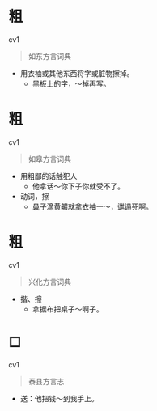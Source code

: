 # 粗
cv1
> 如东方言词典
- 用衣袖或其他东西将字或脏物擦掉。
  - 黑板上的字，～掉再写。

# 粗
cv1
> 如皋方言词典
- 用粗鄙的话触犯人
  - 他拿话～你下子你就受不了。
- 动词，擦
  - 鼻子滴黄齈就拿衣袖一～，邋遢死啊。

# 粗
cv1
> 兴化方言词典
- 揩、擦
  - 拿据布把桌子～啊子。

# □
cv1
> 泰县方言志
- 送：他把钱～到我手上。
